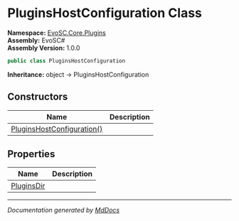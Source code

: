 ﻿<!--  
  <auto-generated>   
    The contents of this file were generated by a tool.  
    Changes to this file may be list if the file is regenerated  
  </auto-generated>   
-->

# PluginsHostConfiguration Class

**Namespace:** [EvoSC.Core.Plugins](../index.md)  
**Assembly:** EvoSC\#  
**Assembly Version:** 1.0.0

```csharp
public class PluginsHostConfiguration
```

**Inheritance:** object → PluginsHostConfiguration

## Constructors

| Name                                                | Description |
| --------------------------------------------------- | ----------- |
| [PluginsHostConfiguration()](constructors/index.md) |             |

## Properties

| Name                                   | Description |
| -------------------------------------- | ----------- |
| [PluginsDir](properties/PluginsDir.md) |             |

___

*Documentation generated by [MdDocs](https://github.com/ap0llo/mddocs)*
